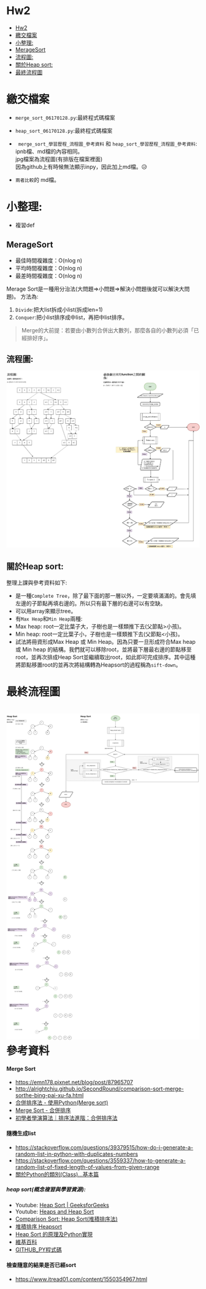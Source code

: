 # Hw2
<!-- TOC START min:1 max:3 link:true asterisk:false update:true -->
- [Hw2](#hw2)
- [繳交檔案](#繳交檔案)
- [小整理:](#小整理)
 - [MerageSort](#meragesort)
 - [流程圖:](#流程圖)
 - [關於Heap sort:](#關於heap-sort)
- [最終流程圖](#最終流程圖)
<!-- TOC END -->


# 繳交檔案

* `merge_sort_06170128.py`:最終程式碼檔案
* `heap_sort_06170128.py`:最終程式碼檔案
* ` merge_sort_學習歷程_流程圖_參考資料` 和 `heap_sort_學習歷程_流程圖_參考資料`:
<br> ipnb檔、md檔的內容相同。
<br> jpg檔案為流程圖(有排版在檔案裡面)
<br>因為github上有時候無法顯示inpy，因此加上md檔。😥

* `兩者比較`的 md檔。

# 小整理:
* 複習def

## MerageSort
* 最佳時間複雜度：O(nlog n)
* 平均時間複雜度：O(nlog n)
* 最差時間複雜度：O(nlog n)

Merage Sort是一種用分治法(大問題=>小問題=>解決小問題後就可以解決大問題)。
方法為:
1. `Divide`:把大list拆成小list(拆成len=1)
2. `Conquer`:把小list排序成中list，再把中list排序。
> Merge的大前提：若要由小數列合併出大數列，那麼各自的小數列必須「已經排好序」。

## 流程圖:
![Mergesort](MergeSort.jpg)
## 關於Heap sort:
整理上課與參考資料如下:

* 是一種`Complete Tree`，除了最下面的那一層以外，一定要填滿滿的。會先填左邊的子節點再填右邊的。所以只有最下層的右邊可以有空缺。
* 可以用array來顯示tree。
* 有`Max Heap`和`Min Heap`兩種:
 * Max heap: root一定比葉子大，子樹也是一樣類推下去(父節點>小孩)。
 * Min heap: root一定比葉子小，子樹也是一樣類推下去(父節點<小孩)。
* 試法將冊資形成Max Heap 或 Min Heap。因為只要一旦形成符合Max heap 或 Min heap 的結構。我們就可以移除root，並將最下層最右邊的節點移至root，並再次排成Heap Sort並繼續取出root，如此即可完成排序。其中這種將節點移置root的並再次將結構轉為Heapsort的過程稱為`sift-down`。
# 最終流程圖
![heapsort](HeapSort.jpg)
參考資料
==
#### Merge Sort
* https://emn178.pixnet.net/blog/post/87965707
* http://alrightchiu.github.io/SecondRound/comparison-sort-merge-sorthe-bing-pai-xu-fa.html
* [合併排序法 - 使用Python(Merge sort)](https://newaurora.pixnet.net/blog/post/224658923-%E5%90%88%E4%BD%B5%E6%8E%92%E5%BA%8F%E6%B3%95---%E4%BD%BF%E7%94%A8python)
* [Merge Sort - 合併排序](https://algorithm.yuanbin.me/zh-tw/basics_sorting/merge_sort.html)
* [初學者學演算法｜排序法進階：合併排序法](https://medium.com/appworks-school/%E5%88%9D%E5%AD%B8%E8%80%85%E5%AD%B8%E6%BC%94%E7%AE%97%E6%B3%95-%E6%8E%92%E5%BA%8F%E6%B3%95%E9%80%B2%E9%9A%8E-%E5%90%88%E4%BD%B5%E6%8E%92%E5%BA%8F%E6%B3%95-6252651c6f7e)
#### 隨機生成list
* https://stackoverflow.com/questions/39379515/how-do-i-generate-a-random-list-in-python-with-duplicates-numbers
* https://stackoverflow.com/questions/3559337/how-to-generate-a-random-list-of-fixed-length-of-values-from-given-range
* [關於Python的類別(Class)...基本篇](https://medium.com/@weilihmen/%E9%97%9C%E6%96%BCpython%E7%9A%84%E9%A1%9E%E5%88%A5-class-%E5%9F%BA%E6%9C%AC%E7%AF%87-5468812c58f2)



##### heap sort(概念複習與學習資源):

* Youtube: [Heap Sort | GeeksforGeeks](https://www.youtube.com/watch?v=MtQL_ll5KhQ)
* Youtube: [Heaps and Heap Sort](https://www.youtube.com/watch?v=H5kAcmGOn4Q)
* [Comparison Sort: Heap Sort(堆積排序法)](http://alrightchiu.github.io/SecondRound/comparison-sort-heap-sortdui-ji-pai-xu-fa.html)
* [堆積排序 Heapsort](https://rust-algo.club/sorting/heapsort/)
* [Heap Sort 的原理及Python實現](https://www.twblogs.net/a/5c7100f9bd9eee68dc3f1be8)
* [維基百科](https://zh.wikipedia.org/wiki/%E5%A0%86%E6%8E%92%E5%BA%8F#Python)
* [GITHUB_PY程式碼](https://github.com/joeyajames/Python/blob/master/MaxHeap.py)

#### 檢查隨意的結果是否已經sort
*  https://www.itread01.com/content/1550354967.html
